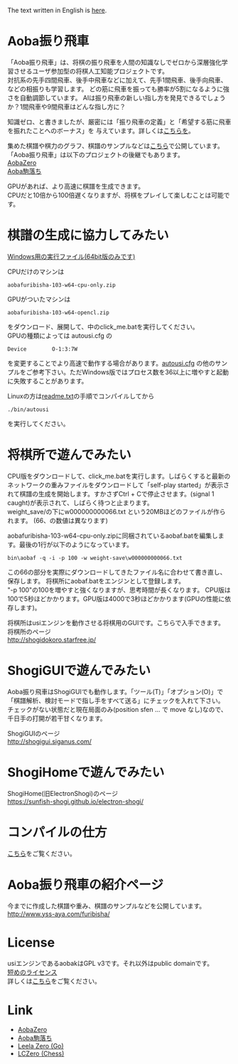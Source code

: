 The text written in English is [here](README_en.md).
# Aoba振り飛車

「Aoba振り飛車」は、将棋の振り飛車を人間の知識なしでゼロから深層強化学習させるユーザ参加型の将棋人工知能プロジェクトです。  
対抗系の先手四間飛車、後手中飛車などに加えて、先手1間飛車、後手向飛車、などの相振りも学習します。
どの筋に飛車を振っても勝率が5割になるように強さを自動調節しています。
AIは振り飛車の新しい指し方を発見できるでしょうか？1間飛車や9間飛車はどんな指し方に？

知識ゼロ、と書きましたが、厳密には「振り飛車の定義」と「希望する筋に飛車を振れたことへのボーナス」を
与えています。詳しくは[こちらを](http://www.yss-aya.com/furibisha/furi.html)。

集めた棋譜や棋力のグラフ、棋譜のサンプルなどは[こちら](http://www.yss-aya.com/furibisha/)で公開しています。
「Aoba振り飛車」は以下のプロジェクトの後継でもあります。  
[AobaZero](http://www.yss-aya.com/aobazero/)  
[Aoba駒落ち](http://www.yss-aya.com/komaochi/)

GPUがあれば、より高速に棋譜を生成できます。  
CPUだと10倍から100倍遅くなりますが、将棋をプレイして楽しむことは可能です。  

# 棋譜の生成に協力してみたい
[Windows用の実行ファイル(64bit版のみです)](https://github.com/yssaya/furibisha/releases)

CPUだけのマシンは
```
aobafuribisha-103-w64-cpu-only.zip
```
GPUがついたマシンは
```
aobafuribisha-103-w64-opencl.zip
```
をダウンロード、展開して、中のclick_me.batを実行してください。  
GPUの種類によっては autousi.cfg の  
```
Device        O-1:3:7W 
```
を変更することでより高速で動作する場合があります。[autousi.cfg](autousi.cfg) の他のサンプルをご参考下さい。ただWindows版ではプロセス数を36以上に増やすと起動に失敗することがあります。  

Linuxの方は[readme.txt](readme.txt)の手順でコンパイルしてから
```
./bin/autousi
```
を実行してください。

# 将棋所で遊んでみたい
CPU版をダウンロードして、click_me.batを実行します。しばらくすると最新のネットワークの重みファイルをダウンロードして「self-play started」が表示されて棋譜の生成を開始します。すかさずCtrl + Cで停止させます。(signal 1 caught)が表示されて、しばらく待つと止まります。  
weight_save/の下にw000000000066.txt という20MBほどのファイルが作られます。
(66、の数値は異なります)

aobafuribisha-103-w64-cpu-only.zipに同梱されているaobaf.batを編集します。最後の1行が以下のようになっています。
```
bin\aobaf -q -i -p 100 -w weight-save\w000000000066.txt
```
この66の部分を実際にダウンロードしてきたファイル名に合わせて書き直し、保存します。
将棋所にaobaf.batをエンジンとして登録します。  
"-p 100"の100を増やすと強くなりますが、思考時間が長くなります。
CPU版は100で5秒ほどかかります。GPU版は4000で3秒ほどかかります(GPUの性能に依存します)。

将棋所はusiエンジンを動作させる将棋用のGUIです。こちらで入手できます。  
将棋所のページ  
<http://shogidokoro.starfree.jp/>

# ShogiGUIで遊んでみたい
Aoba振り飛車はShogiGUIでも動作します。「ツール(T)」「オプション(O)」で「棋譜解析、検討モードで指し手をすべて送る」にチェックを入れて下さい。  
チェックがない状態だと現在局面のみ(position sfen ... で move なし)なので、千日手の打開が若干甘くなります。

ShogiGUIのページ  
<http://shogigui.siganus.com/>

# ShogiHomeで遊んでみたい
ShogiHome(旧ElectronShogi)のページ  
<https://sunfish-shogi.github.io/electron-shogi/>

# コンパイルの仕方
[こちら](compile.txt)をご覧ください。

# Aoba振り飛車の紹介ページ
今までに作成した棋譜や重み、棋譜のサンプルなどを公開しています。  
<http://www.yss-aya.com/furibisha/>

# License
usiエンジンであるaobakはGPL v3です。それ以外はpublic domainです。  
[短めのライセンス](license.txt)  
詳しくは[こちら](https://github.com/yssaya/furibisha/tree/master/licenses)をご覧ください。

# Link
 - [AobaZero](https://github.com/kobanium/aobazero)
 - [Aoba駒落ち](https://github.com/yssaya/komaochi)
 - [Leela Zero (Go)](https://github.com/leela-zero/leela-zero)
 - [LCZero (Chess)](https://github.com/LeelaChessZero/lczero)

